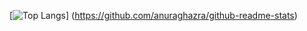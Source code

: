 [![Top Langs](https://github-readme-stats.vercel.app/api/top-langs/?username=eik-awa&layout=compact)] (https://github.com/anuraghazra/github-readme-stats)